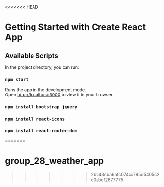 <<<<<<< HEAD
# Getting Started with Create React App


## Available Scripts
In the project directory, you can run:

### `npm start`

Runs the app in the development mode.\
Open [http://localhost:3000](http://localhost:3000) to view it in your browser.


### `npm install bootstrap jquery`


### `npm install react-icons`


### `npm install react-router-dom`


=======
# group_28_weather_app
>>>>>>> 2bb43cba6afc074cc795d5405c2c0abef2677775
